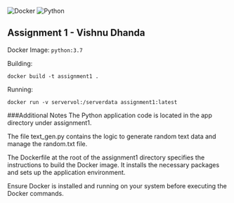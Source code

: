![Docker](https://img.shields.io/badge/docker-%230db7ed.svg?style=for-the-badge&logo=docker&logoColor=white) ![Python](https://img.shields.io/badge/python-3670A0?style=for-the-badge&logo=python&logoColor=ffdd54)

## Assignment 1 - Vishnu Dhanda 
Docker Image: ```python:3.7```

 Building:
```shell 
docker build -t assignment1 .
```

Running:
```shell
docker run -v servervol:/serverdata assignment1:latest
```

###Additional Notes
The Python application code is located in the app directory under assignment1. 

The file text_gen.py contains the logic to generate random text data and manage the random.txt file.


The Dockerfile at the root of the assignment1 directory specifies the instructions to build the Docker image. It installs the necessary packages and sets up the application environment.


Ensure Docker is installed and running on your system before executing the Docker commands.

